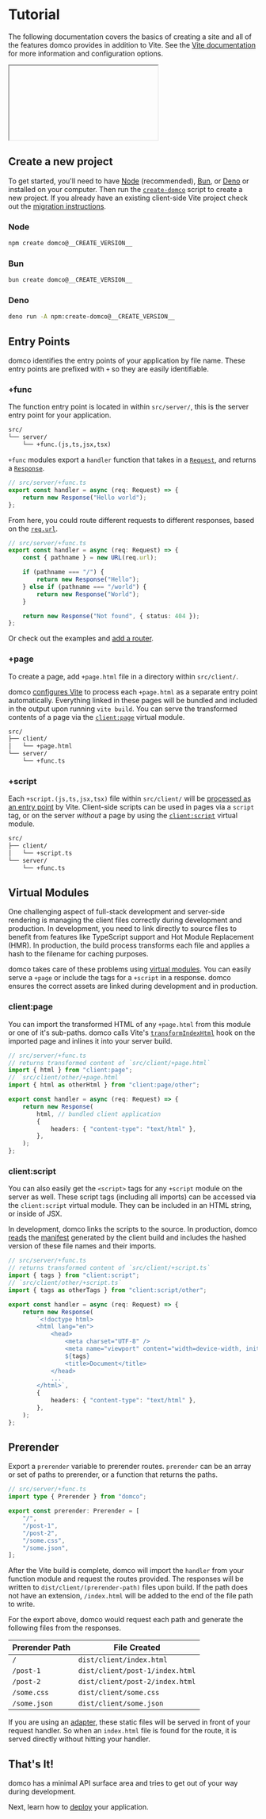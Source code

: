 # Tutorial

<on-this-page></on-this-page>

The following documentation covers the basics of creating a site and all of the features domco provides in addition to Vite. See the [Vite documentation](https://vitejs.dev/) for more information and configuration options.

<drab-youtube aria-label="YouTube Tutorial" uid="jWnzCZru6cU">
    <iframe data-content></iframe>
</drab-youtube>

## Create a new project

To get started, you'll need to have [Node](https://nodejs.org) (recommended), [Bun](https://bun.sh/), or [Deno](https://deno.com) or installed on your computer. Then run the [`create-domco`](https://github.com/rossrobino/domco/tree/main/packages/create-domco) script to create a new project. If you already have an existing client-side Vite project check out the [migration instructions](/migrate).

### Node

```bash
npm create domco@__CREATE_VERSION__
```

### Bun

```bash
bun create domco@__CREATE_VERSION__
```

### Deno

```bash
deno run -A npm:create-domco@__CREATE_VERSION__
```

## Entry Points

domco identifies the entry points of your application by file name. These entry points are prefixed with `+` so they are easily identifiable.

### +func

The function entry point is located in within `src/server/`, this is the server entry point for your application.

```txt {3}
src/
└── server/
	└── +func.(js,ts,jsx,tsx)
```

`+func` modules export a `handler` function that takes in a [`Request`](https://developer.mozilla.org/en-US/docs/Web/API/Request), and returns a [`Response`](https://developer.mozilla.org/en-US/docs/Web/API/Response).

```ts
// src/server/+func.ts
export const handler = async (req: Request) => {
	return new Response("Hello world");
};
```

From here, you could route different requests to different responses, based on the [`req.url`](https://developer.mozilla.org/en-US/docs/Web/API/Request/url).

```ts
// src/server/+func.ts
export const handler = async (req: Request) => {
	const { pathname } = new URL(req.url);

	if (pathname === "/") {
		return new Response("Hello");
	} else if (pathname === "/world") {
		return new Response("World");
	}

	return new Response("Not found", { status: 404 });
};
```

Or check out the examples and [add a router](/examples#routers).

### +page

To create a page, add `+page.html` file in a directory within `src/client/`.

domco [configures Vite](https://vitejs.dev/guide/build#multi-page-app) to process each `+page.html` as a separate entry point automatically. Everything linked in these pages will be bundled and included in the output upon running `vite build`. You can serve the transformed contents of a page via the [`client:page`](#client%3Apage) virtual module.

```txt {3}
src/
├── client/
│	└── +page.html
└── server/
	└── +func.ts
```

### +script

Each `+script.(js,ts,jsx,tsx)` file within `src/client/` will be [processed as an entry point](https://rollupjs.org/configuration-options/#input) by Vite. Client-side scripts can be used in pages via a `script` tag, or on the server _without_ a page by using the [`client:script`](#client%3Ascript) virtual module.

```txt {3}
src/
├── client/
│	└── +script.ts
└── server/
	└── +func.ts
```

## Virtual Modules

One challenging aspect of full-stack development and server-side rendering is managing the client files correctly during development and production. In development, you need to link directly to source files to benefit from features like TypeScript support and Hot Module Replacement (HMR). In production, the build process transforms each file and applies a hash to the filename for caching purposes.

domco takes care of these problems using [virtual modules](https://vitejs.dev/guide/api-plugin.html#virtual-modules-convention). You can easily serve a `+page` or include the tags for a `+script` in a response. domco ensures the correct assets are linked during development and in production.

### client:page

You can import the transformed HTML of any `+page.html` from this module or one of it's sub-paths. domco calls Vite's [`transformIndexHtml`](https://vitejs.dev/guide/api-plugin.html#transformindexhtml) hook on the imported page and inlines it into your server build.

```ts {3,9}
// src/server/+func.ts
// returns transformed content of `src/client/+page.html`
import { html } from "client:page";
// `src/client/other/+page.html`
import { html as otherHtml } from "client:page/other";

export const handler = async (req: Request) => {
	return new Response(
		html, // bundled client application
		{
			headers: { "content-type": "text/html" },
		},
	);
};
```

### client:script

You can also easily get the `<script>` tags for any `+script` module on the server as well. These script tags (including all imports) can be accessed via the `client:script` virtual module. They can be included in an HTML string, or inside of JSX.

In development, domco links the scripts to the source. In production, domco [reads](https://vitejs.dev/guide/backend-integration.html) the [manifest](https://vitejs.dev/config/build-options.html#build-manifest) generated by the client build and includes the hashed version of these file names and their imports.

```ts {3,14}
// src/server/+func.ts
// returns transformed content of `src/client/+script.ts`
import { tags } from "client:script";
// `src/client/other/+script.ts`
import { tags as otherTags } from "client:script/other";

export const handler = async (req: Request) => {
	return new Response(
		`<!doctype html>
		<html lang="en">
			<head>
				<meta charset="UTF-8" />
				<meta name="viewport" content="width=device-width, initial-scale=1.0" />
				${tags}
				<title>Document</title>
			</head>
			...
		</html>`,
		{
			headers: { "content-type": "text/html" },
		},
	);
};
```

## Prerender

Export a `prerender` variable to prerender routes. `prerender` can be an array or set of paths to prerender, or a function that returns the paths.

```ts
// src/server/+func.ts
import type { Prerender } from "domco";

export const prerender: Prerender = [
	"/",
	"/post-1",
	"/post-2",
	"/some.css",
	"/some.json",
];
```

After the Vite build is complete, domco will import the `handler` from your function module and request the routes provided. The responses will be written to `dist/client/(prerender-path)` files upon build. If the path does not have an extension, `/index.html` will be added to the end of the file path to write.

For the export above, domco would request each path and generate the following files from the responses.

| Prerender Path | File Created                    |
| -------------- | ------------------------------- |
| `/`            | `dist/client/index.html`        |
| `/post-1`      | `dist/client/post-1/index.html` |
| `/post-2`      | `dist/client/post-2/index.html` |
| `/some.css`    | `dist/client/some.css`          |
| `/some.json`   | `dist/client/some.json`         |

If you are using an [adapter](/deploy#adapters), these static files will be served in front of your request handler. So when an `index.html` file is found for the route, it is served directly without hitting your handler.

## That's It!

domco has a minimal API surface area and tries to get out of your way during development.

Next, learn how to [deploy](/deploy) your application.
